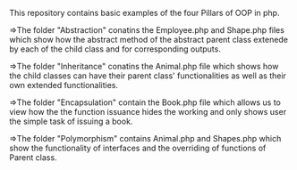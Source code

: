 This repository contains basic examples of the four Pillars of OOP in php.

=>The folder "Abstraction" conatins the Employee.php and Shape.php files which show how the abstract method of the abstract parent class extenede by each of the child class and for corresponding outputs.

=>The folder "Inheritance" conatins the Animal.php file which shows how the child classes can have their parent class' functionalities as well as their own extended functionalities.

=>The folder "Encapsulation" contain the Book.php file which allows us to view how the the function issuance hides the working and only shows user the simple task of issuing a book.

=>The folder "Polymorphism" contains Animal.php and Shapes.php which show the functionality of interfaces and the overriding of functions of Parent class.
